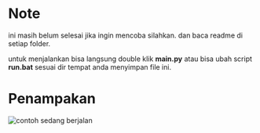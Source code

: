 # Note

ini masih belum selesai jika ingin mencoba silahkan. dan baca readme di setiap folder.

untuk menjalankan bisa langsung double klik **main.py** atau bisa ubah script **run.bat** sesuai dir tempat anda menyimpan file ini.

# Penampakan
![contoh sedang berjalan](https://r2.fivemanage.com/lVmArIHz1ZezfirbeEl84/Screenshot2025-08-02133402.png "Contoh runing")